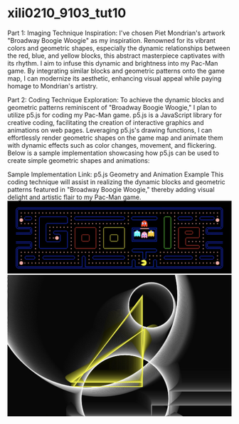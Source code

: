 # xili0210_9103_tut10
Part 1: Imaging Technique Inspiration:
I've chosen Piet Mondrian's artwork "Broadway Boogie Woogie" as my inspiration. Renowned for its vibrant colors and geometric shapes, especially the dynamic relationships between the red, blue, and yellow blocks, this abstract masterpiece captivates with its rhythm. I aim to infuse this dynamic and brightness into my Pac-Man game. By integrating similar blocks and geometric patterns onto the game map, I can modernize its aesthetic, enhancing visual appeal while paying homage to Mondrian's artistry.


Part 2: Coding Technique Exploration:
To achieve the dynamic blocks and geometric patterns reminiscent of "Broadway Boogie Woogie," I plan to utilize p5.js for coding my Pac-Man game. p5.js is a JavaScript library for creative coding, facilitating the creation of interactive graphics and animations on web pages. Leveraging p5.js's drawing functions, I can effortlessly render geometric shapes on the game map and animate them with dynamic effects such as color changes, movement, and flickering. Below is a sample implementation showcasing how p5.js can be used to create simple geometric shapes and animations:



Sample Implementation Link: p5.js Geometry and Animation Example
This coding technique will assist in realizing the dynamic blocks and geometric patterns featured in "Broadway Boogie Woogie," thereby adding visual delight and artistic flair to my Pac-Man game.
![Image Description](WechatIMG269.jpg)
![Image Description](WechatIMG270.jpg)
